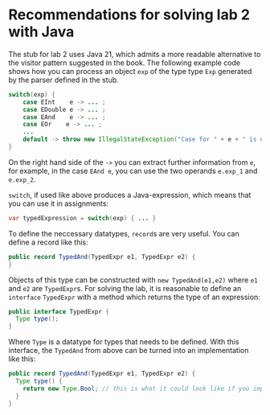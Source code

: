 # Recommendations for solving lab 2 with Java

The stub for lab 2 uses Java 21,
which admits a more readable alternative to the visitor pattern suggested in the book.
The following example code shows how you can process an object ```exp``` of the type type ```Exp```
generated by the parser defined in the stub.

```java
switch(exp) {
    case EInt    e -> ... ;
    case EDouble e -> ... ;
    case EAnd    e -> ... ;
    case EOr    e -> ... ;
    ...
    default -> throw new IllegalStateException("Case for " + e + " is not yet implemented.");
}
```

On the right hand side of the ```->``` you can extract further information from ```e```,
for example, in the case ```EAnd e```, you can use the two operands ```e.exp_1``` and ```e.exp_2```.

```switch```, if used like above produces a Java-expression, which means that you can use it in assignments:

```java
var typedExpression = switch(exp) { ... }
```

To define the neccessary datatypes, ```record```s are very useful.
You can define a record like this:

```java
public record TypedAnd(TypedExpr e1, TypedExpr e2) {
}
```

Objects of this type can be constructed with ```new TypedAnd(e1,e2)``` where ```e1``` and ```e2``` are ```TypedExpr```s. For solving the lab, it is reasonable to define an ```interface``` ```TypedExpr``` with a method which returns the type of an expression:

```java
public interface TypedExpr {
  Type type();
}
```

Where ```Type``` is a datatype for types that needs to be defined. With this interface, the ```TypedAnd``` from above can be turned into an implementation like this:

```java
public record TypedAnd(TypedExpr e1, TypedExpr e2) {
  Type type() {
    return new Type.Bool; // this is what it could look like if you implement basic types as an enum
  }
}
```
